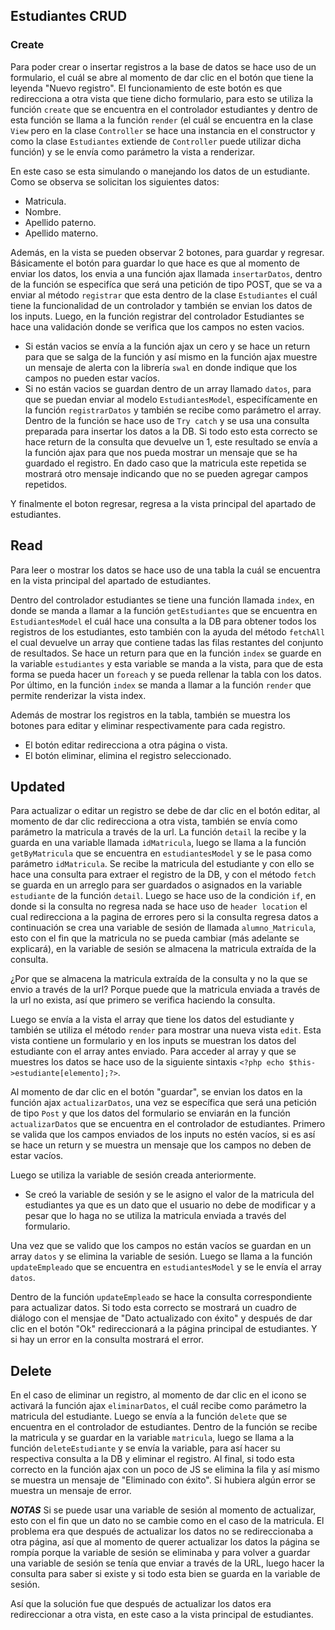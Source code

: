 

## Estudiantes CRUD
### Create
Para poder crear o insertar registros a la base de datos se hace uso de un formulario, el cuál se abre al momento de dar clic en el botón que tiene la leyenda "Nuevo registro". El funcionamiento de este botón es que redirecciona a otra vista que tiene dicho formulario, para esto se utiliza la función `create` que se encuentra en el controlador estudiantes y dentro de esta función se llama a la función `render` (el cuál se encuentra en la clase `View` pero en la clase `Controller` se hace una instancia en el constructor y como la clase `Estudiantes` extiende de `Controller` puede utilizar dicha función) y se le envía como parámetro la vista a renderizar.

En este caso se esta simulando o manejando los datos de un estudiante. Como se observa se solicitan los siguientes datos:
* Matricula.
* Nombre.
* Apellido paterno.
* Apellido materno.

Además, en la vista se pueden observar 2 botones, para guardar y regresar. Básicamente el botón para guardar lo que hace es que al momento de enviar los datos, los envia a una función ajax llamada `insertarDatos`, dentro de la función se especifíca que será una petición de tipo POST, que se va a enviar al método `registrar` que esta dentro de la clase `Estudiantes` el cuál tiene la funcionalidad de un controlador y también se envian los datos de los inputs. Luego, en la función registrar del controlador Estudiantes se hace una validación donde se verifica que los campos no esten vacios. 
* Si están vacios se envía a la función ajax un cero y se hace un return para que se salga de la función y así mismo en la función ajax muestre un mensaje de alerta con la librería `swal` en donde indique que los campos no pueden estar vacíos. 
* Si no están vacios se guardan dentro de un array llamado `datos`, para que se puedan enviar al modelo `EstudiantesModel`, especifícamente en la función `registrarDatos` y también se recibe como parámetro el array. Dentro de la función se hace uso de `Try catch` y se usa una consulta preparada para insertar los datos a la DB. Si todo esto esta correcto se hace return de la consulta que devuelve un 1, este resultado se envía a la función ajax para que nos pueda mostrar un mensaje que se ha guardado el registro. En dado caso que la matricula este repetida se mostrará otro mensaje indicando que no se pueden agregar campos repetidos.

Y finalmente el boton regresar, regresa a la vista principal del apartado de estudiantes.

## Read
Para leer o mostrar los datos se hace uso de una tabla la cuál se encuentra en la vista principal del apartado de estudiantes. 

Dentro del controlador estudiantes se tiene una función llamada `index`, en donde se manda a llamar a la función `getEstudiantes` que se encuentra en `EstudiantesModel` el cuál hace una consulta a la DB para obtener todos los registros de los estudiantes, esto también con la ayuda del método `fetchAll` el cual devuelve un array que contiene tadas las filas restantes del conjunto de resultados. Se hace un return para que en la función `index` se guarde en la variable `estudiantes` y esta variable se manda a la vista, para que de esta forma se pueda hacer un `foreach` y se pueda rellenar la tabla con los datos. Por último, en la función `index` se manda a llamar a la función `render` que permite renderizar la vista index.

Además de mostrar los registros en la tabla, también se muestra los botones para editar y eliminar respectivamente para cada registro.
* El botón editar redirecciona a otra página o vista.
* El botón eliminar, elimina el registro seleccionado.

## Updated
Para actualizar o editar un registro se debe de dar clic en el botón editar, al momento de dar clic redirecciona a otra vista, también se envía como parámetro la matricula a través de la url. La función `detail` la recibe y la guarda en una variable llamada `idMatricula`, luego se llama a la función `getByMatricula` que se encuentra en `estudiantesModel` y se le pasa como parámetro `idMatricula`. Se recibe la matricula del estudiante y con ello se hace una consulta para extraer el registro de la DB, y con el método `fetch` se guarda en un arreglo para ser guardados o asignados en la variable `estudiante` de la función `detail`. Luego se hace uso de la condición `if`, en donde si la consulta no regresa nada se hace uso de `header location` el cual redirecciona a la pagina de errores pero si la consulta regresa datos a continuación se crea una variable de sesión de llamada `alumno_Matricula`, esto con el fin que la matricula no se pueda cambiar (más adelante se explicará), en la variable de sesión se almacena la matricula extraída de la consulta.

¿Por que se almacena la matricula extraída de la consulta y no la que se envio a través de la url? Porque puede que la matricula enviada a través de la url no exista, así que primero se verifica haciendo la consulta.

Luego se envía a la vista el array que tiene los datos del estudiante y también se utiliza el método `render` para mostrar una nueva vista `edit`. Esta vista contiene un formulario y en los inputs se muestran los datos del estudiante con el array antes enviado. Para acceder al array y que se muestres los datos se hace uso de la siguiente sintaxis `<?php echo $this->estudiante[elemento];?>`. 

Al momento de dar clic en el botón "guardar", se envian los datos en la función ajax `actualizarDatos`, una vez se específica que será una petición de tipo `Post` y que los datos del formulario se enviarán en la función `actualizarDatos` que se encuentra en el controlador de estudiantes. Primero se valida que los campos enviados de los inputs no estén vacíos, si es así se hace un return y se muestra un mensaje que los campos no deben de estar vacíos.

Luego se utiliza la variable de sesión creada anteriormente. 
* Se creó la variable de sesión y se le asigno el valor de la matricula del estudiantes ya que es un dato que el usuario no debe de modificar y a pesar que lo haga no se utiliza la matricula enviada a través del formulario. 

Una vez que se valido que los campos no están vacíos se guardan en un array `datos` y se elimina la variable de sesión. Luego se llama a la función `updateEmpleado` que se encuentra en `estudiantesModel` y se le envía el array `datos`.

Dentro de la función `updateEmpleado` se hace la consulta correspondiente para actualizar datos. Si todo esta correcto se mostrará un cuadro de diálogo con el mensjae de "Dato actualizado con éxito" y después de dar clic en el botón "Ok" redireccionará a la página principal de estudiantes. Y si hay un error en la consulta mostrará el error.

## Delete
En el caso de eliminar un registro, al momento de dar clic en el icono se activará la función ajax `eliminarDatos`, el cuál recibe como parámetro la matricula del estudiante. Luego se envía a la función `delete` que se encuentra en el controlador de estudiantes. Dentro de la función se recibe la matricula y se guardar en la variable `matricula`, luego se llama a la función `deleteEstudiante` y se envía la variable, para así hacer su respectiva consulta a la DB y eliminar el registro. 
Al final, si todo esta correcto en la función ajax con un poco de JS se elimina la fila y así mismo se muestra un mensaje de "Eliminado con éxito". Si hubiera algún error se muestra un mensaje de error.







***NOTAS***
Si se puede usar una variable de sesión al momento de actualizar, esto con el fin que un dato no se cambie como en el caso de la matricula. El problema era que después de actualizar los datos no se redireccionaba a otra página, así que al momento de querer actualizar los datos la página se rompía porque la variable de sesión se eliminaba y para volver a guardar una variable de sesión se tenía que enviar a través de la URL, luego hacer la consulta para saber si existe y si todo esta bien se guarda en la variable de sesión.

Así que la solución fue que después de actualizar los datos era redireccionar a otra vista, en este caso a la vista principal de estudiantes.